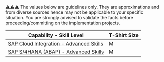 :warning::warning::warning:  The values below are guidelines only. They are approximations and from diverse sources hence may not be applicable to your specific situation. You are strongly advised to validate the facts before proceeding/committing on the implementation projects.

Capability - Skill Level | T-Shirt Size
--- | ---
[SAP Cloud Integration - Advanced Skills](../Application_Skill_Level_Definition.md#cloud-integration---advanced-skills) | M
[SAP S/4HANA (ABAP) - Advanced Skills](../Application_Skill_Level_Definition.md#sap-s4hana-abap---advanced-skills) | M
